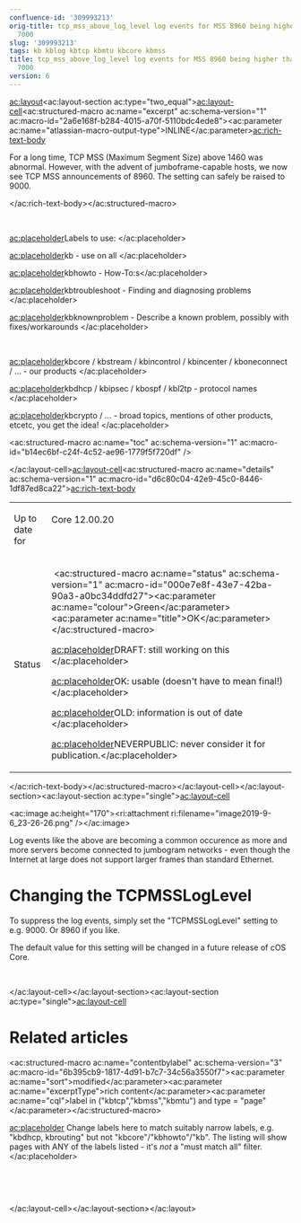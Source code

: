 ```yaml
---
confluence-id: '309993213'
orig-title: tcp_mss_above_log_level log events for MSS 8960 being higher than TCPMSSLogLevel
  7000
slug: '309993213'
tags: kb kblog kbtcp kbmtu kbcore kbmss
title: tcp_mss_above_log_level log events for MSS 8960 being higher than TCPMSSLogLevel
  7000
version: 6
---
```


<ac:layout><ac:layout-section ac:type="two_equal"><ac:layout-cell><ac:structured-macro ac:name="excerpt" ac:schema-version="1" ac:macro-id="2a6e168f-b284-4015-a70f-5110bdc4ede8"><ac:parameter ac:name="atlassian-macro-output-type">INLINE</ac:parameter><ac:rich-text-body><p>For a long time, TCP MSS (Maximum Segment Size) above 1460 was abnormal. However, with the advent of jumboframe-capable hosts, we now see TCP MSS announcements of 8960. The setting can safely be raised to 9000.</p></ac:rich-text-body></ac:structured-macro><p><br /></p><p><ac:placeholder>Labels to use: </ac:placeholder></p><p><ac:placeholder>kb - use on all </ac:placeholder></p><p><ac:placeholder>kbhowto - How-To:s</ac:placeholder></p><p><ac:placeholder>kbtroubleshoot - Finding and diagnosing problems </ac:placeholder></p><p><ac:placeholder>kbknownproblem - Describe a known problem, possibly with fixes/workarounds </ac:placeholder></p><p><br /></p><p><ac:placeholder>kbcore / kbstream / kbincontrol / kbincenter / kboneconnect / ... - our products </ac:placeholder></p><p><ac:placeholder>kbdhcp / kbipsec / kbospf / kbl2tp - protocol names </ac:placeholder></p><p><ac:placeholder>kbcrypto / ... - broad topics, mentions of other products, etcetc, you get the idea! </ac:placeholder></p><p><ac:structured-macro ac:name="toc" ac:schema-version="1" ac:macro-id="b14ec6bf-c24f-4c52-ae96-1779f5f720df" /></p></ac:layout-cell><ac:layout-cell><ac:structured-macro ac:name="details" ac:schema-version="1" ac:macro-id="d6c80c04-42e9-45c0-8446-1df87ed8ca22"><ac:rich-text-body><table class="wrapped"><colgroup> <col /> <col /> </colgroup><tbody><tr><td><p>Up to date for</p></td><td><p>Core 12.00.20</p><p><br /></p></td></tr><tr><td colspan="1">Status</td><td colspan="1"><div class="content-wrapper"><p>&nbsp;<ac:structured-macro ac:name="status" ac:schema-version="1" ac:macro-id="000e7e8f-43e7-42ba-90a3-a0bc34ddfd27"><ac:parameter ac:name="colour">Green</ac:parameter><ac:parameter ac:name="title">OK</ac:parameter></ac:structured-macro>&nbsp;</p><p><ac:placeholder>DRAFT: still working on this </ac:placeholder></p><p><ac:placeholder>OK: usable (doesn't have to mean final!) </ac:placeholder></p><p><ac:placeholder>OLD: information is out of date </ac:placeholder></p><p><ac:placeholder>NEVERPUBLIC: never consider it for publication.</ac:placeholder></p></div></td></tr></tbody></table></ac:rich-text-body></ac:structured-macro></ac:layout-cell></ac:layout-section><ac:layout-section ac:type="single"><ac:layout-cell><p><ac:image ac:height="170"><ri:attachment ri:filename="image2019-9-6_23-26-26.png" /></ac:image></p><p>Log events like the above are becoming a common occurence as more and more servers become connected to jumbogram networks - even though the Internet at large does not support larger frames than standard Ethernet.</p><h1>Changing the TCPMSSLogLevel</h1><p>To suppress the log events, simply set the &quot;TCPMSSLogLevel&quot; setting to e.g. 9000. Or 8960 if you like.</p><p>The default value for this setting will be changed in a future release of cOS Core.</p><p><br /></p></ac:layout-cell></ac:layout-section><ac:layout-section ac:type="single"><ac:layout-cell><h1>Related articles</h1><p><ac:structured-macro ac:name="contentbylabel" ac:schema-version="3" ac:macro-id="6b395cb9-1817-4d91-b7c7-34c56a3550f7"><ac:parameter ac:name="sort">modified</ac:parameter><ac:parameter ac:name="excerptType">rich content</ac:parameter><ac:parameter ac:name="cql">label in (&quot;kbtcp&quot;,&quot;kbmss&quot;,&quot;kbmtu&quot;) and type = &quot;page&quot;</ac:parameter></ac:structured-macro></p><p><ac:placeholder> Change labels here to match suitably narrow labels, e.g. &quot;kbdhcp, kbrouting&quot; but not &quot;kbcore&quot;/&quot;kbhowto&quot;/&quot;kb&quot;. The listing will show pages with ANY of the labels listed - it's _not_ a &quot;must match all&quot; filter. </ac:placeholder></p><p><br /></p><p><br /></p></ac:layout-cell></ac:layout-section></ac:layout>